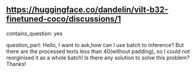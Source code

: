 ## https://huggingface.co/dandelin/vilt-b32-finetuned-coco/discussions/1

contains_question: yes

question_part: Hello, I want to ask,how can I use batch to inference? But there are the processed texts less than 40(without padding), so I could not reorginised it as a whole batch! Is there any solution to solve this problem? Thanks!